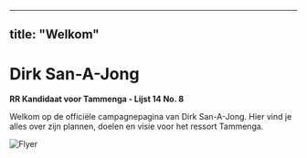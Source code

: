 
---
title: "Welkom"
---

# Dirk San-A-Jong

**RR Kandidaat voor Tammenga - Lijst 14 No. 8**

Welkom op de officiële campagnepagina van Dirk San-A-Jong. Hier vind je alles over zijn plannen, doelen en visie voor het ressort Tammenga.

![Flyer](/images/flyer.jpg)
